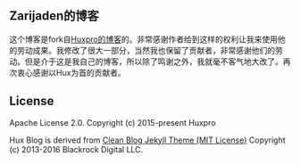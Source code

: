 Zarijaden的博客
---------------
这个博客是fork自[Huxpro的博客](https://github.com/Huxpro/huxpro.github.io)的。非常感谢作者给到这样的权利让我来使用他的劳动成果。我修改了很大一部分，当然我也保留了贡献者，非常感谢他们的劳动。但是介于这是我自己的博客，所以除了鸣谢之外，我就毫不客气地大改了。再次衷心感谢以Hux为首的贡献者。

License
-------

Apache License 2.0.
Copyright (c) 2015-present Huxpro

Hux Blog is derived from [Clean Blog Jekyll Theme (MIT License)](https://github.com/BlackrockDigital/startbootstrap-clean-blog-jekyll/)
Copyright (c) 2013-2016 Blackrock Digital LLC.
